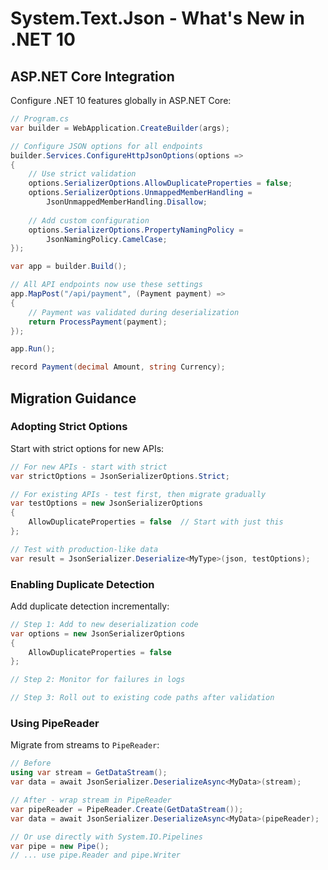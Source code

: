 # System.Text.Json - What's New in .NET 10
## ASP.NET Core Integration

Configure .NET 10 features globally in ASP.NET Core:

```csharp
// Program.cs
var builder = WebApplication.CreateBuilder(args);

// Configure JSON options for all endpoints
builder.Services.ConfigureHttpJsonOptions(options =>
{
    // Use strict validation
    options.SerializerOptions.AllowDuplicateProperties = false;
    options.SerializerOptions.UnmappedMemberHandling = 
        JsonUnmappedMemberHandling.Disallow;
    
    // Add custom configuration
    options.SerializerOptions.PropertyNamingPolicy = 
        JsonNamingPolicy.CamelCase;
});

var app = builder.Build();

// All API endpoints now use these settings
app.MapPost("/api/payment", (Payment payment) =>
{
    // Payment was validated during deserialization
    return ProcessPayment(payment);
});

app.Run();

record Payment(decimal Amount, string Currency);
```

## Migration Guidance

### Adopting Strict Options

Start with strict options for new APIs:

```csharp
// For new APIs - start with strict
var strictOptions = JsonSerializerOptions.Strict;

// For existing APIs - test first, then migrate gradually
var testOptions = new JsonSerializerOptions
{
    AllowDuplicateProperties = false  // Start with just this
};

// Test with production-like data
var result = JsonSerializer.Deserialize<MyType>(json, testOptions);
```

### Enabling Duplicate Detection

Add duplicate detection incrementally:

```csharp
// Step 1: Add to new deserialization code
var options = new JsonSerializerOptions 
{ 
    AllowDuplicateProperties = false 
};

// Step 2: Monitor for failures in logs

// Step 3: Roll out to existing code paths after validation
```

### Using PipeReader

Migrate from streams to `PipeReader`:

```csharp
// Before
using var stream = GetDataStream();
var data = await JsonSerializer.DeserializeAsync<MyData>(stream);

// After - wrap stream in PipeReader
var pipeReader = PipeReader.Create(GetDataStream());
var data = await JsonSerializer.DeserializeAsync<MyData>(pipeReader);

// Or use directly with System.IO.Pipelines
var pipe = new Pipe();
// ... use pipe.Reader and pipe.Writer
```
